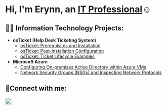 <h1>Hi, I'm Erynn, an <a href="https://linkedin.com/in/www.linkedin.com/in/erynn-jackson-513878279">IT Professional</a>☺</h1>

<h2>👨‍💻 Information Technology Projects:</h2>

- <b>osTicket (Help Desk Ticketing System)</b>
  - [osTicket: Prerequisites and Installation](https://github.com/cyb3rstorm32/osticket-prereqs)
  - [osTicket: Post-Installation Configuration](https://github.com/cyb3rstorm32/post-install-config)
  - [osTicket: Ticket Lifecycle Examples](https://github.com/cyb3rstorm32/ticket-lifecycle)
- <b>Microsoft Azure</b>
  - [Configuring On-premises Active Directory within Azure VMs](https://github.com/cyb3rstorm32/configure-ad)
  - [Network Security Groups (NSGs) and Inspecting Network Protocols](https://github.com/cyb3rstorm32/azure-network-protocols)

<h2>🤳Connect with me:</h2>

[<img align="left" alt="Josh | LinkedIn" width="22px" src="https://cdn.jsdelivr.net/npm/simple-icons@v3/icons/linkedin.svg" />][linkedin]

[linkedin]: https://linkedin.com/in/Josh

